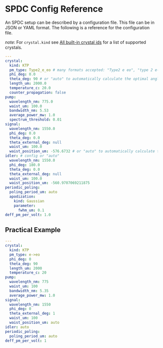 # SPDC Config Reference

An SPDC setup can be described by a configuration file. This file can be in JSON or YAML format.
The following is a reference for the configuration file.

*note*: For `crystal.kind` see [All built-in crystal ids](./crystals.txt) for a list of supported crystals.

```yaml
---
crystal:
  kind: KTP
  pm_type: Type2_e_eo # many formats accepted: "Type2 e eo", "type 2 e-eo", "e eo", "e-eo", ...
  phi_deg: 0.0
  theta_deg: 90 # or "auto" to automatically calculate the optimal angle if no periodic poling is used
  length_um: 2000.0
  temperature_c: 20.0
  counter_propagation: false
pump:
  wavelength_nm: 775.0
  waist_um: 100.0
  bandwidth_nm: 5.53
  average_power_mw: 1.0
  spectrum_threshold: 0.01
signal:
  wavelength_nm: 1550.0
  phi_deg: 0.0
  theta_deg: 0.0
  theta_external_deg: null
  waist_um: 100.0
  waist_position_um: -576.6732 # or "auto" to automatically calculate the optimal position
idler: # config or "auto"
  wavelength_nm: 1550.0
  phi_deg: 180.0
  theta_deg: 0.0
  theta_external_deg: null
  waist_um: 100.0
  waist_position_um: -560.9707069211875
periodic_poling:
  poling_period_um: auto
  apodization:
    kind: Gaussian
    parameter:
      fwhm_um: 0.1
deff_pm_per_volt: 1.0
```

## Practical Example

```yaml
---
crystal:
  kind: KTP
  pm_type: e->eo
  phi_deg: 0
  theta_deg: 90
  length_um: 2000
  temperature_c: 20
pump:
  wavelength_nm: 775
  waist_um: 100
  bandwidth_nm: 5.35
  average_power_mw: 1.0
signal:
  wavelength_nm: 1550
  phi_deg: 0
  theta_external_deg: 1
  waist_um: 100
  waist_position_um: auto
idler: auto
periodic_poling:
  poling_period_um: auto
deff_pm_per_volt: 1
```
